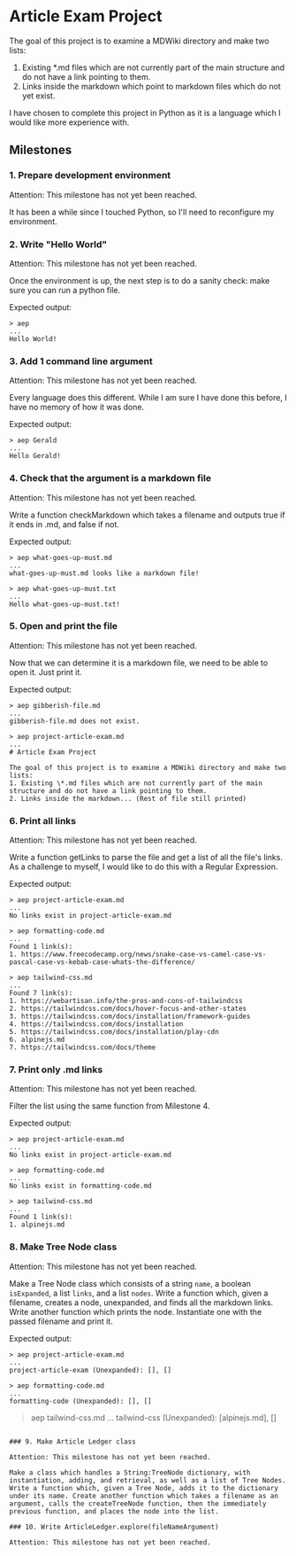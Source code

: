 # Article Exam Project

The goal of this project is to examine a MDWiki directory and make two lists:
1. Existing \*.md files which are not currently part of the main structure and do not have a link pointing to them.
2. Links inside the markdown which point to markdown files which do not yet exist.

I have chosen to complete this project in Python as it is a language which I would like more experience with. 

##  Milestones

### 1. Prepare development environment

Attention: This milestone has not yet been reached.

It has been a while since I touched Python, so I'll need to reconfigure my environment.

### 2. Write "Hello World"

Attention: This milestone has not yet been reached.

Once the environment is up, the next step is to do a sanity check: make sure you can run a python file.

Expected output:
```
> aep
...
Hello World!
```

### 3. Add 1 command line argument

Attention: This milestone has not yet been reached.

Every language does this different. While I am sure I have done this before, I have no memory of how it was done.

Expected output:
```
> aep Gerald
...
Hello Gerald!
```

### 4. Check that the argument is a markdown file

Attention: This milestone has not yet been reached.

Write a function checkMarkdown which takes a filename and outputs true if it ends in .md, and false if not. 

Expected output:
```
> aep what-goes-up-must.md
...
what-goes-up-must.md looks like a markdown file!
```
```
> aep what-goes-up-must.txt
...
Hello what-goes-up-must.txt!
```

### 5. Open and print the file

Attention: This milestone has not yet been reached.

Now that we can determine it is a markdown file, we need to be able to open it. Just print it.

Expected output: 
```
> aep gibberish-file.md
...
gibberish-file.md does not exist.
```
```
> aep project-article-exam.md
...
# Article Exam Project

The goal of this project is to examine a MDWiki directory and make two lists:
1. Existing \*.md files which are not currently part of the main structure and do not have a link pointing to them.
2. Links inside the markdown... (Rest of file still printed)
```

### 6. Print all links

Attention: This milestone has not yet been reached.

Write a function getLinks to parse the file and get a list of all the file's links. As a challenge to myself, I would like to do this with a Regular Expression. 

Expected output: 
```
> aep project-article-exam.md
...
No links exist in project-article-exam.md
```
```
> aep formatting-code.md
...
Found 1 link(s):
1. https://www.freecodecamp.org/news/snake-case-vs-camel-case-vs-pascal-case-vs-kebab-case-whats-the-difference/
```
```
> aep tailwind-css.md
...
Found 7 link(s):
1. https://webartisan.info/the-pros-and-cons-of-tailwindcss
2. https://tailwindcss.com/docs/hover-focus-and-other-states
3. https://tailwindcss.com/docs/installation/framework-guides
4. https://tailwindcss.com/docs/installation
5. https://tailwindcss.com/docs/installation/play-cdn
6. alpinejs.md
7. https://tailwindcss.com/docs/theme
```

### 7. Print only .md links

Attention: This milestone has not yet been reached.

Filter the list using the same function from Milestone 4.

Expected output: 
```
> aep project-article-exam.md
...
No links exist in project-article-exam.md
```
```
> aep formatting-code.md
...
No links exist in formatting-code.md
```
```
> aep tailwind-css.md
...
Found 1 link(s):
1. alpinejs.md
```

### 8. Make Tree Node class

Attention: This milestone has not yet been reached.

Make a Tree Node class which consists of a string `name`, a boolean `isExpanded`, a list `links`, and a list `nodes`. Write a function which, given a filename, creates a node, unexpanded, and finds all the markdown links. Write another function which prints the node. Instantiate one with the passed filename and print it.

Expected output: 
```
> aep project-article-exam.md
...
project-article-exam (Unexpanded): [], []
```
```
> aep formatting-code.md
...
formatting-code (Unexpanded): [], []
```
> aep tailwind-css.md
...
tailwind-css (Unexpanded): [alpinejs.md], []
```

### 9. Make Article Ledger class

Attention: This milestone has not yet been reached.

Make a class which handles a String:TreeNode dictionary, with instantiation, adding, and retrieval, as well as a list of Tree Nodes. Write a function which, given a Tree Node, adds it to the dictionary under its name. Create another function which takes a filename as an argument, calls the createTreeNode function, then the immediately previous function, and places the node into the list.

### 10. Write ArticleLedger.explore(fileNameArgument)

Attention: This milestone has not yet been reached.